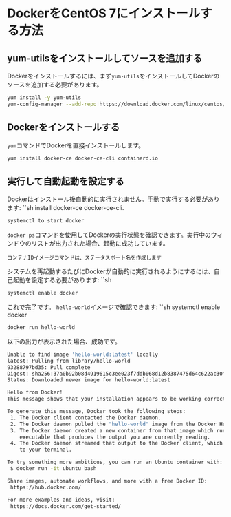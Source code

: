 # DockerをCentOS 7にインストールする方法

## yum-utilsをインストールしてソースを追加する

Dockerをインストールするには、まず`yum-utils`をインストールしてDockerのソースを追加する必要があります。

```sh
yum install -y yum-utils
yum-config-manager --add-repo https://download.docker.com/linux/centos/docker-ce.repo
```

## Dockerをインストールする

``yum``コマンドでDockerを直接インストールします。

```sh
yum install docker-ce docker-ce-cli containerd.io
```

## 実行して自動起動を設定する

Dockerはインストール後自動的に実行されません。手動で実行する必要があります: ``sh install docker-ce docker-ce-cli.

```sh
systemctl to start docker
```

``docker ps``コマンドを使用してDockerの実行状態を確認できます。実行中のウィンドウのリストが出力された場合、起動に成功しています。

```
コンテナIDイメージコマンドは、ステータスポート名を作成します
```

システムを再起動するたびにDockerが自動的に実行されるようにするには、自己起動を設定する必要があります: ``sh

```sh
systemctl enable docker
```

これで完了です。 `hello-world`イメージで確認できます: ``sh systemctl enable docker

```sh
docker run hello-world
```

以下の出力が表示された場合、成功です。

```sh
Unable to find image 'hello-world:latest' locally
latest: Pulling from library/hello-world
93288797bd35: Pull complete
Digest: sha256:37a0b92b08d4919615c3ee023f7ddb068d12b8387475d64c622ac30f45c29c51
Status: Downloaded newer image for hello-world:latest

Hello from Docker!
This message shows that your installation appears to be working correctly.

To generate this message, Docker took the following steps:
 1. The Docker client contacted the Docker daemon.
 2. The Docker daemon pulled the "hello-world" image from the Docker Hub.
 3. The Docker daemon created a new container from that image which runs the
    executable that produces the output you are currently reading.
 4. The Docker daemon streamed that output to the Docker client, which sent it
    to your terminal.

To try something more ambitious, you can run an Ubuntu container with:
 $ docker run -it ubuntu bash

Share images, automate workflows, and more with a free Docker ID:
 https://hub.docker.com/

For more examples and ideas, visit:
 https://docs.docker.com/get-started/
```
